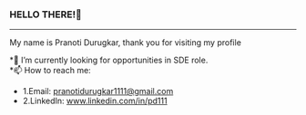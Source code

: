 ### HELLO THERE!👋
<hr>
My name is Pranoti Durugkar, thank you for visiting my profile <br>

*🔭 I’m currently looking for opportunities in SDE role.<br>
*📫 How to reach me: 
- 1.Email: pranotidurugkar1111@gmail.com
- 2.LinkedIn: www.linkedin.com/in/pd111

